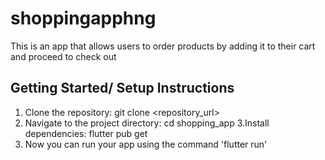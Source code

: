 # shoppingapphng
This is an app that allows users to order products by adding it to their cart and proceed to check out

## Getting Started/ Setup Instructions
1. Clone the repository:
    git clone <repository_url>
2. Navigate to the project directory:
    cd shopping_app
3.Install dependencies:
    flutter pub get
4. Now you can run your app using the command 'flutter run'

 
